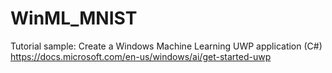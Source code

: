 # WinML_MNIST
Tutorial sample: Create a Windows Machine Learning UWP application (C#) https://docs.microsoft.com/en-us/windows/ai/get-started-uwp
